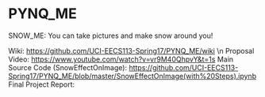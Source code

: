 # PYNQ_ME
SNOW_ME:
You can take pictures and make snow around you!

Wiki: https://github.com/UCI-EECS113-Spring17/PYNQ_ME/wiki
\n
Proposal Video: https://www.youtube.com/watch?v=vr9M40QhpvY&t=1s
Main Source Code (SnowEffectOnImage): https://github.com/UCI-EECS113-Spring17/PYNQ_ME/blob/master/SnowEffectOnImage(with%20Steps).ipynb
Final Project Report: 
